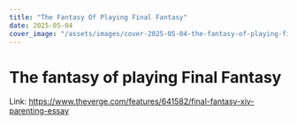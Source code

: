 ```yaml
---
title: "The Fantasy Of Playing Final Fantasy"
date: 2025-05-04
cover_image: "/assets/images/cover-2025-05-04-the-fantasy-of-playing-final-fantasy.jpg"
---
```


# The fantasy of playing Final Fantasy

Link: https://www.theverge.com/features/641582/final-fantasy-xiv-parenting-essay
